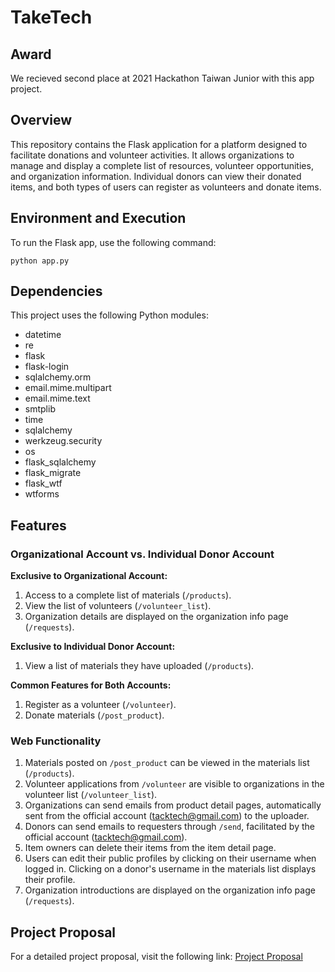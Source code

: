 # TakeTech

## Award
We recieved second place at 2021 Hackathon Taiwan Junior with this app project.

## Overview
This repository contains the Flask application for a platform designed to facilitate donations and volunteer activities. It allows organizations to manage and display a complete list of resources, volunteer opportunities, and organization information. Individual donors can view their donated items, and both types of users can register as volunteers and donate items.

## Environment and Execution
To run the Flask app, use the following command:
```
python app.py
```

## Dependencies
This project uses the following Python modules:
- datetime
- re
- flask
- flask-login
- sqlalchemy.orm
- email.mime.multipart
- email.mime.text
- smtplib
- time
- sqlalchemy
- werkzeug.security
- os
- flask_sqlalchemy
- flask_migrate
- flask_wtf
- wtforms

## Features
### Organizational Account vs. Individual Donor Account
**Exclusive to Organizational Account:**
1. Access to a complete list of materials (`/products`).
2. View the list of volunteers (`/volunteer_list`).
3. Organization details are displayed on the organization info page (`/requests`).

**Exclusive to Individual Donor Account:**
1. View a list of materials they have uploaded (`/products`).

**Common Features for Both Accounts:**
1. Register as a volunteer (`/volunteer`).
2. Donate materials (`/post_product`).

### Web Functionality
1. Materials posted on `/post_product` can be viewed in the materials list (`/products`).
2. Volunteer applications from `/volunteer` are visible to organizations in the volunteer list (`/volunteer_list`).
3. Organizations can send emails from product detail pages, automatically sent from the official account (tacktech@gmail.com) to the uploader.
4. Donors can send emails to requesters through `/send`, facilitated by the official account (tacktech@gmail.com).
5. Item owners can delete their items from the item detail page.
6. Users can edit their public profiles by clicking on their username when logged in. Clicking on a donor's username in the materials list displays their profile.
7. Organization introductions are displayed on the organization info page (`/requests`).

## Project Proposal
For a detailed project proposal, visit the following link:
[Project Proposal](https://drive.google.com/file/d/1ZjV1g9mjQAdK7DxgEG81KdVpwRen12LQ/view?usp=sharing)
